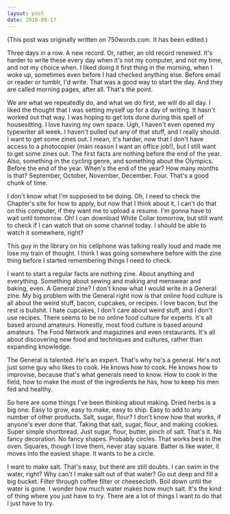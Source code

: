 ```yaml
---
layout: post
date: 2010-08-17
--- 
```


(This post was originally written on 750words.com. It has been edited.)

Three days in a row. A new record. Or, rather, an old record renewed. It's harder to write these every day when it's not my computer, and not my time, and not my choice when. I liked doing it first thing in the morning, when I woke up, sometimes even before I had checked anything else. Before email or reader or tumblr, I'd write. That was a good way to start the day. And they are called morning pages, after all. That's the point.

We are what we repeatedly do, and what we do first, we will do all day. I liked the thought that I was setting myself up for a day of writing. It hasn't worked out that way. I was hoping to get lots done during this spell of housesitting. I love having my own space. Ugh, I haven't even opened my typewriter all week. I haven't pulled out any of that stuff, and I really should. I want to get some zines out. I mean, it's harder, now that I don't have access to a photocopier (main reason I want an office job!), but I still want to get some zines out. The first facts are nothing before the end of the year. Also, something in the cycling genre, and something about the Olympics. Before the end of the year. When's the end of the year? How many months is that? September, October, November, December. Four. That's a good chunk of time.

I don't know what I'm supposed to be doing. Oh, I need to check the Chapter's site for how to apply, but now that I think about it, I can't do that on this computer, if they want me to upload a resume. I'm gonna have to wait until tomorrow. Oh! I can download White Collar tomorrow, but still want to check if I can watch that on some channel today. I should be able to watch it somewhere, right? 

This guy in the library on his cellphone was talking really loud and made me lose my train of thought. I think I was going somewhere before with the zine thing before I started remembering things I need to check.

I want to start a regular facts are nothing zine. About anything and everything. Something about sewing and making and menswear and baking, even. A General zine? I don't know what I would write in a General zine. My big problem with the General right now is that online food culture is all about the weird stuff, bacon, cupcakes, or recipes. I love bacon, but the rest is bullshit. I hate cupcakes, I don't care about weird stuff, and I don't use recipes. There seems to be no online food culture for experts. It's all based around amateurs. Honestly, most food culture is based around amateurs. The Food Network and magazines and even restaurants. It's all about discovering new food and techniques and cultures, rather than expanding knowledge. 

The General is talented. He's an expert. That's why he's a general. He's not just some guy who likes to cook. He knows how to cook. He knows how to improvise, because that's what generals need to know. How to cook in the field, how to make the most of the ingredients he has, how to keep his men fed and healthy.

So here are some things I've been thinking about making. Dried herbs is a big one. Easy to grow, easy to make, easy to ship. Easy to add to any number of other products. Salt, sugar, flour? I don't know how that works, if anyone's ever done that. Taking that salt, sugar, flour, and making cookies. Super simple shortbread. Just sugar, flour, butter, pinch of salt. That's it. No fancy decoration. No fancy shapes. Probably circles. That works best in the oven. Squares, though I love them, never stay square. Batter is like water, it moves into the easiest shape. It wants to be a circle. 

I want to make salt. That's easy, but there are still doubts. I can swim in the water, right? Why can't I make salt out of that water? Go out deep and fill a big bucket. Filter through coffee filter or cheesecloth. Boil down until the water is gone. I wonder how much water makes how much salt. It's the kind of thing where you just have to try. There are a lot of things I want to do that I just have to try.
